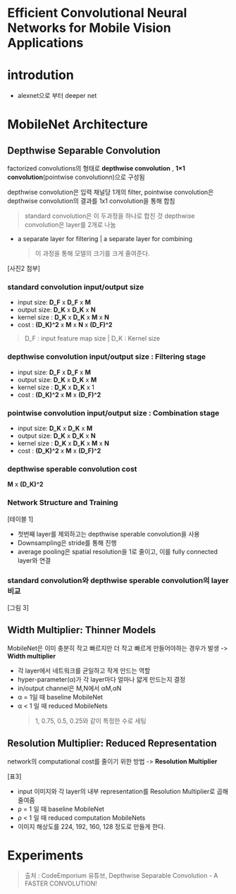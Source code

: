 # Efficient Convolutional Neural Networks for Mobile Vision Applications
# introdution
* alexnet으로 부터 deeper net

# MobileNet Architecture
## Depthwise Separable Convolution
factorized convolutions의 형태로 __depthwise convolution__ , __1×1 convolution__(pointwise convolutionn)으로 구성됨

depthwise convolution은 입력 채널당 1개의 filter, pointwise convolution은 depthwise convolution의 결과를 1x1 convolution을 통해 합침
> standard convolution은 이 두과정을 하나로 합친 것
depthwise convolution은 layer를 2개로 나눔
* a separate layer for filtering | a separate layer for combining
  > 이 과정을 통해 모델의 크기를 크게 줄여준다.


[사진2 첨부]

### standard convolution input/output size

* input size: __D_F__ x __D_F__ x __M__
* output size: __D_K__ x __D_K__ x __N__
* kernel size : __D_K__ x __D_K__ x __M__ x __N__
* cost : __(D_K)^2__ x __M__ x __N__ x __(D_F)^2__

> D_F : input feature map size | D_K : Kernel size


### depthwise convolution input/output size : Filtering stage

* input size: __D_F__ x __D_F__ x __M__ 
* output size: __D_K__ x __D_K__ x __M__
* kernel size : __D_K__ x __D_K__ x 1 
* cost : __(D_K)^2__ x __M__ x __(D_F)^2__

### pointwise convolution input/output size : Combination stage

* input size: __D_K__ x __D_K__ x __M__
* output size: __D_K__ x __D_K__ x __N__
* kernel size : __D_K__ x __D_K__ x __M__ x __N__
* cost : __(D_K)^2__ x __M__ x __(D_F)^2__


### depthwise sperable convolution cost
__M__ x __(D_K)^2__


### Network Structure and Training

[테이블 1]

* 첫번째 layer를 제외하고는 depthwise sperable convolution을 사용
* Downsampling은 stride를 통해 진행
* average pooling은 spatial resolution을 1로 줄이고, 이를 fully connected layer와 연결


### standard convolution와 depthwise sperable convolution의 layer 비교
[그림 3]

## Width Multiplier: Thinner Models
MobileNet은 이미 충분히 작고 빠르지만 더 작고 빠르게 만들어야하는 경우가 발생 -> __Width multiplier__

* 각 layer에서 네트워크를 균일하고 작게 만드는 역할
* hyper-parameter(α)가 각 layer마다 얼마나 얇게 만드는지 결정
* in/output channel은 M,N에서 αM,αN
* α = 1일 때 baseline MobileNet 
* α < 1 일 때 reduced MobileNets
  > 1, 0.75, 0.5, 0.25와 같이 특정한 수로 세팅

## Resolution Multiplier: Reduced Representation
network의 computational cost를 줄이기 위한 방법 -> __Resolution Multiplier__

[표3]

* input 이미지와 각 layer의 내부 representation를 Resolution Multiplier로 곱해 줄여줌
* ρ = 1 일 때 baseline MobileNet
* ρ < 1 일 때 reduced computation MobileNets
* 이미지 해상도를 224, 192, 160, 128 정도로 만들게 한다.

# Experiments






> 출처 : CodeEmporium 유튜브, Depthwise Separable Convolution - A FASTER CONVOLUTION!
